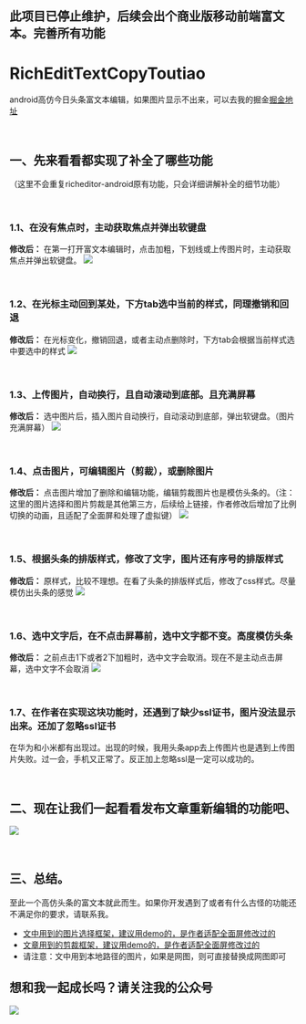 ## 此项目已停止维护，后续会出个商业版移动前端富文本。完善所有功能


# RichEditTextCopyToutiao
android高仿今日头条富文本编辑，如果图片显示不出来，可以去我的掘金[掘金地址](https://juejin.im/post/6874875969292173320/)

<br>

## 一、先来看看都实现了补全了哪些功能
（这里不会重复richeditor-android原有功能，只会详细讲解补全的细节功能）

<br>

### 1.1、在没有焦点时，主动获取焦点并弹出软键盘

**修改后：** 在第一打开富文本编辑时，点击加粗，下划线或上传图片时，主动获取焦点并弹出软键盘。
![](https://github.com/lihangleo2/RichEditTextCopyToutiao/blob/master/gif/richEditText1.gif)

<br>

### 1.2、在光标主动回到某处，下方tab选中当前的样式，同理撤销和回退

**修改后：** 在光标变化，撤销回退，或者主动点删除时，下方tab会根据当前样式选中要选中的样式
![](https://github.com/lihangleo2/RichEditTextCopyToutiao/blob/master/gif/richEditText2.gif)

<br>

### 1.3、上传图片，自动换行，且自动滚动到底部。且充满屏幕

**修改后：** 选中图片后，插入图片自动换行，自动滚动到底部，弹出软键盘。（图片充满屏幕）
![](https://github.com/lihangleo2/RichEditTextCopyToutiao/blob/master/gif/richEditText3.gif)

<br>

### 1.4、点击图片，可编辑图片（剪裁），或删除图片

**修改后：** 点击图片增加了删除和编辑功能，编辑剪裁图片也是模仿头条的。（注：这里的图片选择和图片剪裁是其他第三方，后续给上链接，作者修改后增加了比例切换的动画，且适配了全面屏和处理了虚拟键）
![](https://github.com/lihangleo2/RichEditTextCopyToutiao/blob/master/gif/richEditText4.gif)

<br>


### 1.5、根据头条的排版样式，修改了文字，图片还有序号的排版样式

**修改后：** 原样式，比较不理想。在看了头条的排版样式后，修改了css样式。尽量模仿出头条的感觉
![](https://github.com/lihangleo2/RichEditTextCopyToutiao/blob/master/gif/richEditText5.gif)

<br>

### 1.6、选中文字后，在不点击屏幕前，选中文字都不变。高度模仿头条

**修改后：** 之前点击1下或者2下加粗时，选中文字会取消。现在不是主动点击屏幕，选中文字不会取消
![](https://github.com/lihangleo2/RichEditTextCopyToutiao/blob/master/gif/richEditText6.gif)

<br>

### 1.7、在作者在实现这块功能时，还遇到了缺少ssl证书，图片没法显示出来。还加了忽略ssl证书
在华为和小米都有出现过。出现的时候，我用头条app去上传图片也是遇到上传图片失败。过一会，手机又正常了。反正加上忽略ssl是一定可以成功的。

<br>

## 二、现在让我们一起看看发布文章重新编辑的功能吧、
![](https://github.com/lihangleo2/RichEditTextCopyToutiao/blob/master/gif/richEditText7.gif)

<br>

## 三、总结。
至此一个高仿头条的富文本就此而生。如果你开发遇到了或者有什么古怪的功能还不满足你的要求，请联系我。
<br>
* [文中用到的图片选择框架，建议用demo的，是作者适配全面屏修改过的](https://github.com/jeasonlzy/ImagePicker)
* [文章用到的剪裁框架，建议用demo的，是作者适配全面屏修改过的](https://github.com/Yalantis/uCrop)
* 请注意：文中用到本地路径的图片，如果是网图，则可直接替换成网图即可

## 想和我一起成长吗？请关注我的公众号
<img src="https://github.com/lihangleo2/RichEditTextCopyToutiao/blob/master/gif/wx.png"/>

